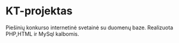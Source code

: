 # KT-projektas
Piešinių konkurso internetinė svetainė su duomenų baze.
Realizuota PHP,HTML ir MySql kalbomis.
